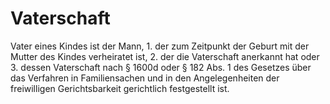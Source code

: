 # Vaterschaft

Vater eines Kindes ist der Mann,  1\.
 der zum Zeitpunkt der Geburt mit der Mutter des Kindes verheiratet ist,
 2\.
 der die Vaterschaft anerkannt hat oder
 3\.
 dessen Vaterschaft nach § 1600d oder § 182 Abs. 1 des Gesetzes über das Verfahren in Familiensachen und in den Angelegenheiten der freiwilligen Gerichtsbarkeit gerichtlich festgestellt ist.
 

